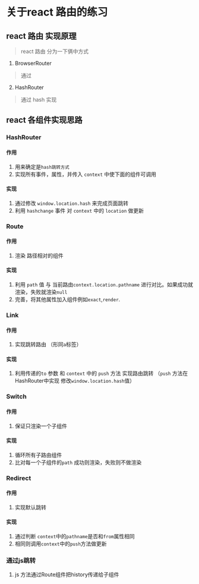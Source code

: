 # 关于react 路由的练习
## react 路由 实现原理
> react 路由 分为一下俩中方式
1. BrowserRouter
> 通过
2. HashRouter
> 通过 hash 实现
## react 各组件实现思路 
### HashRouter
#### 作用
1. 用来确定是`hash跳转方式`
2. 实现所有事件，属性，并传入 `context` 中使下面的组件可调用
#### 实现 
1. 通过修改 `window.location.hash` 来完成页面跳转
2. 利用 `hashchange` 事件 对 `context` 中的 `location` 做更新
### Route
#### 作用
1. 渲染 路径相对的组件
#### 实现
1. 利用 `path` 值 与 当前路由`context.location.pathname` 进行对比。如果成功就渲染，失败就渲染`null`
2. 完善，将其他属性加入组件例如`exact`,`render`.
### Link
#### 作用
1. 实现跳转路由 （形同`a`标签）
#### 实现
1. 利用传递的`to` 参数 和 `context` 中的 `push` 方法 实现路由跳转 （`push` 方法在HashRouter中实现 修改`window.location.hash`值）
### Switch
#### 作用
1. 保证只渲染一个子组件
#### 实现
1. 循环所有子路由组件 
2. 比对每一个子组件的`path` 成功则渲染，失败则不做渲染
### Redirect
#### 作用
1. 实现默认跳转
#### 实现
1. 通过判断 `context`中的`pathname`是否和`from`属性相同
2. 相同则调用`context`中的`push`方法做更新
### 通过js跳转
1. js 方法通过Route组件把history传递给子组件
